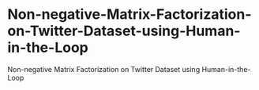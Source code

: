 # Non-negative-Matrix-Factorization-on-Twitter-Dataset-using-Human-in-the-Loop
Non-negative Matrix Factorization on Twitter Dataset using Human-in-the-Loop

